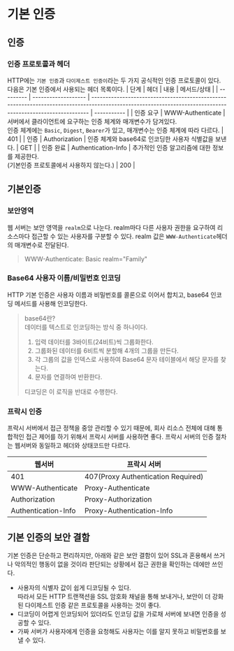 # 기본 인증

## 인증

### 인증 프로토콜과 헤더

HTTP에는 `기본 인증`과 `다이제스트 인증이`라는 두 가지 공식적인 인증 프로토콜이 있다. 다음은 기본 인증에서 사용되는 헤더 목록이다.
| 단계 | 헤더 | 내용 | 메서드/상태 |
| --------- | ------------------- | ----------------------------------------------------------------------------------------------------------------------------------------------------------- | ----------- |
| 인증 요구 | WWW-Authenticate | 서버에서 클라이언트에 요구하는 인증 체계와 매개변수가 담겨있다. <br/> 인증 체계에는 `Basic`, `Digest`, `Bearer`가 있고, 매개변수는 인증 체계에 따라 다르다. | 401 |
| 인증 | Authorization | 인증 체계와 base64로 인코딩한 사용자 식별값을 보낸다. | GET |
| 인증 완료 | Authentication-Info | 추가적인 인증 알고리즘에 대한 정보를 제공한다. <br /> (기본인증 프로토콜에서 사용하지 않는다.) | 200 |
<br/>

## 기본인증

### 보안영역

웹 서버는 보안 영역을 `realm`으로 나눈다. realm마다 다른 사용자 권한을 요구하여 리소스마다 접근할 수 있는 사용자를 구분할 수 있다. realm 값은 `WWW-Authenticate`헤더의 매개변수로 전달된다.

> WWW-Authenticate: Basic realm="Family"

### Base64 사용자 이름/비밀번호 인코딩

HTTP 기본 인증은 사용자 이름과 비밀번호를 콜론으로 이어서 합치고, base64 인코딩 메서드를 사용해 인코딩한다.

> base64란?  
> 데이터를 텍스트로 인코딩하는 방식 중 하나이다.
>
> 1. 입력 데이터를 3바이트(24비트)씩 그룹화한다.
> 2. 그룹화된 데이터를 6비트씩 분할해 4개의 그룹을 만든다.
> 3. 각 그룹의 값을 인덱스로 사용하여 Base64 문자 테이블에서 해당 문자를 찾는다.
> 4. 문자를 연결하여 반환한다.
>
> 디코딩은 이 로직을 반대로 수행한다.

### 프락시 인증

프락시 서버에서 접근 정책을 중앙 관리할 수 있기 때문에, 회사 리소스 전체에 대해 통합적인 접근 제어를 하기 위해서 프락시 서버를 사용하면 좋다. 프락시 서버의 인증 절차는 웹서버와 동일하고 헤더와 상태코드만 다르다.

| 웹서버              | 프락시 서버                        |
| ------------------- | ---------------------------------- |
| 401                 | 407(Proxy Authentication Required) |
| WWW-Authenticate    | Proxy-Authenticate                 |
| Authorization       | Proxy-Authorization                |
| Authentication-Info | Proxy-Authentication-Info          |

## 기본 인증의 보안 결함

기본 인증은 단순하고 편리하지만, 아래와 같은 보안 결함이 있어 SSL과 혼용해서 쓰거나 악의적인 행동이 없을 것이라 판단되는 상황에서 접근 권한을 확인하는 데에만 쓰인다.

- 사용자의 식별자 값이 쉽게 디코딩될 수 있다.  
  따라서 모든 HTTP 트랜잭션을 SSL 암호화 채널을 통해 보내거나, 보안이 더 강화된 다이제스트 인증 같은 프로토콜을 사용하는 것이 좋다.
- 디코딩이 어렵게 인코딩되어 있더라도 인코딩 값을 가로채 서버에 보내면 인증을 성공할 수 있다.
- 가짜 서버가 사용자에게 인증을 요청해도 사용자는 이를 알지 못하고 비밀번호를 보낼 수 있다.
